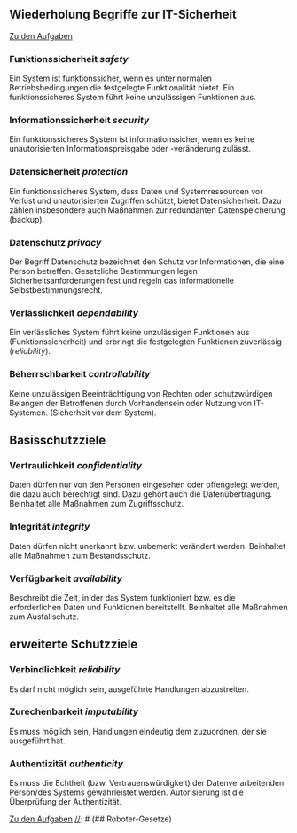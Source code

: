 ## Wiederholung Begriffe zur IT-Sicherheit

[Zu den Aufgaben](./it-sicherheit-aufgaben.md)

### Funktionssicherheit *safety*
Ein System ist funktionssicher, wenn es unter normalen Betriebsbedingungen die festgelegte Funktionalität bietet. Ein funktionssicheres System führt keine unzulässigen Funktionen aus.
### Informationssicherheit *security*
Ein funktionssicheres System ist informationssicher, wenn es keine unautorisierten Informationspreisgabe oder -veränderung zulässt.
### Datensicherheit *protection*
Ein funktionssicheres System, dass Daten und Systemressourcen vor Verlust und unautorisierten Zugriffen schützt, bietet Datensicherheit. Dazu zählen insbesondere auch Maßnahmen zur redundanten Datenspeicherung (backup).
### Datenschutz *privacy*
Der Begriff Datenschutz bezeichnet den Schutz vor Informationen, die eine Person betreffen. Gesetzliche Bestimmungen legen Sicherheitsanforderungen fest und regeln das informationelle Selbstbestimmungsrecht.
### Verlässlichkeit *dependability*
Ein verlässliches System führt keine unzulässigen Funktionen aus (Funktionssicherheit) und erbringt die festgelegten Funktionen zuverlässig (*reliability*).
### Beherrschbarkeit *controllability*
Keine unzulässigen Beeinträchtigung von Rechten oder schutzwürdigen Belangen der Betroffenen durch Vorhandensein oder Nutzung von IT-Systemen. (Sicherheit vor dem System).

## Basisschutzziele
### Vertraulichkeit *confidentiality*
Daten dürfen nur von den Personen eingesehen oder offengelegt werden, die dazu auch berechtigt sind. Dazu gehört auch die Datenübertragung. Beinhaltet alle Maßnahmen zum Zugriffsschutz. 
### Integrität *integrity*
Daten dürfen nicht unerkannt bzw. unbemerkt verändert werden. Beinhaltet alle Maßnahmen zum Bestandsschutz.
### Verfügbarkeit *availability*
Beschreibt die Zeit, in der das System funktioniert bzw. es die erforderlichen Daten und Funktionen bereitstellt. Beinhaltet alle Maßnahmen zum Ausfallschutz.

## erweiterte Schutzziele
### Verbindlichkeit *reliability*
Es darf nicht möglich sein, ausgeführte Handlungen abzustreiten.
### Zurechenbarkeit *imputability*
Es muss möglich sein, Handlungen eindeutig dem zuzuordnen, der sie ausgeführt hat.
### Authentizität *authenticity*
Es muss die Echtheit (bzw. Vertrauenswürdigkeit) der Datenverarbeitenden Person/des Systems gewährleistet werden. Autorisierung ist die Überprüfung der Authentizität.


[Zu den Aufgaben](./it-sicherheit-aufgaben.md)
[//]: # (## Roboter-Gesetze)

[//]: # ()
[//]: # (0.	Ein Roboter darf die Menschheit nicht verletzen und auch nicht durch Untätigkeit zulassen, dass die Menschheit zu Schaden kommt.)

[//]: # (1.	Ein Roboter darf einen Menschen nicht verletzen und auch nicht durch Untätigkeit zulassen, dass ein Mensch zu Schaden kommt.)

[//]: # (2.	Ein Roboter muss einem Menschen gehorchen, es sei denn, das erste Gesetz würde verletzt.)

[//]: # (3.	Ein Roboter muss seine eigene Existenz beschützen, es sei denn, das erste oder zweite Gesetz würde verletzt.)
